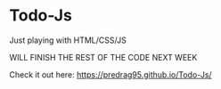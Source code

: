 # Todo-Js

Just playing with HTML/CSS/JS

WILL FINISH THE REST OF THE CODE NEXT WEEK

 
Check it out here: https://predrag95.github.io/Todo-Js/
